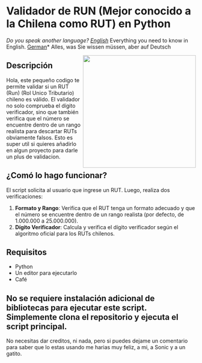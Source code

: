 # Validador de RUN (Mejor conocido a la Chilena como RUT) en Python

*Do you speak another language?
[English](README_EN.md)* Everything you need to know in English. 
[German](README_DEU.md)* Alles, was Sie wissen müssen, aber auf Deutsch

<img align="right" src="https://media.giphy.com/media/ehOmuAGboX837Dx9LR/giphy.gif" width="300"/>

## Descripción
Hola, este pequeño codigo te permite validar si un RUT (Run) (Rol Unico Tributario) chileno es válido. 
El validador no solo comprueba el dígito verificador, sino que también verifica que el número se encuentre dentro de un rango realista para descartar RUTs obviamente falsos.
Esto es super util si quieres añadirlo en algun proyecto para darle un plus de validacion. 

## ¿Comó lo hago funcionar?
El script solicita al usuario que ingrese un RUT. Luego, realiza dos verificaciones:
1. **Formato y Rango**: Verifica que el RUT tenga un formato adecuado y que el número se encuentre dentro de un rango realista (por defecto, de 1.000.000 a 25.000.000).
2. **Dígito Verificador**: Calcula y verifica el dígito verificador según el algoritmo oficial para los RUTs chilenos.

## Requisitos
- Python
- Un editor para ejecutarlo
- Café

## No se requiere instalación adicional de bibliotecas para ejecutar este script. Simplemente clona el repositorio y ejecuta el script principal. 
No necesitas dar creditos, ni nada, pero si puedes dejame un comentario para saber que lo estas usando me harias muy feliz, a mi, a Sonic y a un gatito.
